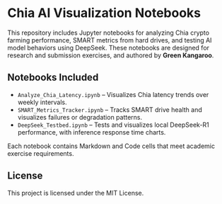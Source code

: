 # Chia AI Visualization Notebooks

This repository includes Jupyter notebooks for analyzing Chia crypto farming performance, SMART metrics from hard drives, and testing AI model behaviors using DeepSeek. These notebooks are designed for research and submission exercises, and authored by **Green Kangaroo**.

## Notebooks Included
- `Analyze_Chia_Latency.ipynb` – Visualizes Chia latency trends over weekly intervals.
- `SMART_Metrics_Tracker.ipynb` – Tracks SMART drive health and visualizes failures or degradation patterns.
- `DeepSeek_Testbed.ipynb` – Tests and visualizes local DeepSeek-R1 performance, with inference response time charts.

Each notebook contains Markdown and Code cells that meet academic exercise requirements.

## License
This project is licensed under the MIT License.
